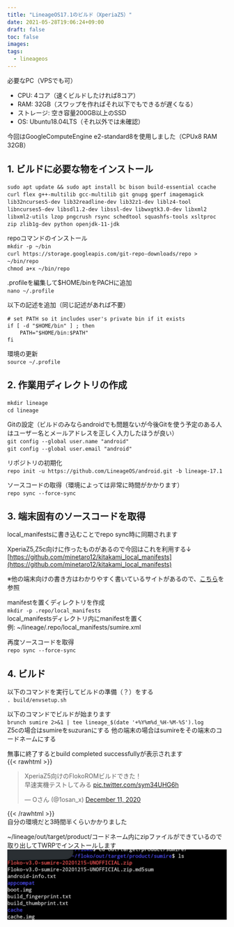 ```yaml
---
title: "LineageOS17.1のビルド（XperiaZ5）"
date: 2021-05-28T19:06:24+09:00
draft: false
toc: false
images:
tags: 
  - lineageos
---
```


必要なPC（VPSでも可）  
- CPU: 4コア（速くビルドしたければ8コア）
- RAM: 32GB（スワップを作ればそれ以下でもできるが遅くなる）
- ストレージ: 空き容量200GB以上のSSD
- OS: Ubuntu18.04LTS（それ以外では未確認）  

今回はGoogleComputeEngine e2-standard8を使用しました（CPUx8 RAM 32GB）  

## 1. ビルドに必要な物をインストール  
`sudo apt update && sudo apt install bc bison build-essential ccache curl flex g++-multilib gcc-multilib git gnupg gperf imagemagick lib32ncurses5-dev lib32readline-dev lib32z1-dev liblz4-tool libncurses5-dev libsdl1.2-dev libssl-dev libwxgtk3.0-dev libxml2 libxml2-utils lzop pngcrush rsync schedtool squashfs-tools xsltproc zip zlib1g-dev python openjdk-11-jdk`  

repoコマンドのインストール  
`mkdir -p ~/bin`  
`curl https://storage.googleapis.com/git-repo-downloads/repo > ~/bin/repo`  
`chmod a+x ~/bin/repo`  

.profileを編集して$HOME/binをPACHに追加  
`nano ~/.profile`  

以下の記述を追加（同じ記述があれば不要）  
```
# set PATH so it includes user's private bin if it exists
if [ -d "$HOME/bin" ] ; then
    PATH="$HOME/bin:$PATH"
fi
```  
環境の更新  
`source ~/.profile`  

## 2. 作業用ディレクトリの作成  
`mkdir lineage`  
`cd lineage`  

Gitの設定（ビルドのみならandroidでも問題ないが今後Gitを使う予定のある人はユーザー名とメールアドレスを正しく入力したほうが良い）  
`git config --global user.name "android"`  
`git config --global user.email "android"`  

リポジトリの初期化  
`repo init -u https://github.com/LineageOS/android.git -b lineage-17.1`  

ソースコードの取得（環境によっては非常に時間がかかります）  
`repo sync --force-sync`  

## 3. 端末固有のソースコードを取得  
local_manifestsに書き込むことでrepo sync時に同期されます  

XperiaZ5,Z5c向けに作ったものがあるので今回はこれを利用する↓  
[https://github.com/minetaro12/kitakami_local_manifests](https://github.com/minetaro12/kitakami_local_manifests)  

※他の端末向けの書き方はわかりやすく書いているサイトがあるので、[こちら](https://dev.maud.io/entry/2019/07/18/howto-build-lineageos-16-0/index.html)を参照  

manifestを置くディレクトリを作成  
`mkdir -p .repo/local_manifests`  
local_manifestsディレクトリ内にmanifestを置く  
例: ~/lineage/.repo/local_manifests/sumire.xml  

再度ソースコードを取得  
`repo sync --force-sync`  

## 4. ビルド  
以下のコマンドを実行してビルドの準備（？）をする  
`. build/envsetup.sh`  

以下のコマンドでビルドが始まります  
`brunch sumire 2>&1 | tee lineage_$(date '+%Y%m%d_%H-%M-%S').log`  
Z5cの場合はsumireをsuzuranにする
他の端末の場合はsumireをその端末のコードネームにする  

無事に終了するとbuild completed successfullyが表示されます  
{{< rawhtml >}}<blockquote class="twitter-tweet"><p lang="ja" dir="ltr">XperiaZ5向けのFlokoROMビルドできた！<br>早速実機テストしてみる <a href="https://t.co/sym34UHG6h">pic.twitter.com/sym34UHG6h</a></p>&mdash; Oさん (@1osan_x) <a href="https://twitter.com/1osan_x/status/1337364301162532864?ref_src=twsrc%5Etfw">December 11, 2020</a></blockquote> <script async src="https://platform.twitter.com/widgets.js" charset="utf-8"></script>{{< /rawhtml >}}  
自分の環境だと3時間半くらいかかりました  

~/lineage/out/target/product/コードネーム内にzipファイルができているので取り出してTWRPでインストールします  
![outdir](outdir.jpg)  

